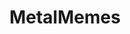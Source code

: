 ---
title: MetalMemes
crosslinks:
- gatekeeping
- progmetal
- ShitTheFalseSay
- europe
- Metal
- lewronggeneration
- whatintarnation
- h3h3_productions
- metaljerk
- ironmaiden
- AwesomeCarMods
- killthosewhodisagree
- whothefuckup
- ComedyCemetery
- lanadelrey
- xkcd
- musicmemes
- folkmetal
- KarmaCourt
---